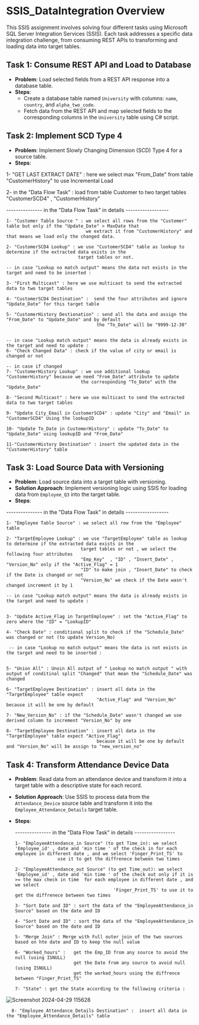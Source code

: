 # SSIS_DataIntegration Overview

This SSIS assignment involves solving four different tasks using Microsoft SQL Server Integration Services (SSIS). Each task addresses a specific data integration challenge, from consuming REST APIs to transforming and loading data into target tables.

## Task 1: Consume REST API and Load to Database
- **Problem**: Load selected fields from a REST API response into a database table.
- **Steps**:
  - Create a database table named `University` with columns: `name`, `country`, and `alpha_two_code`.
  - Fetch data from the REST API and map selected fields to the corresponding columns in the `University` table using C# script.
  
## Task 2: Implement SCD Type 4
- **Problem**: Implement Slowly Changing Dimension (SCD) Type 4 for a source table.
- **Steps**:
  
1- "GET LAST EXTRACT DATE" : here we select max "From_Date" from table "CustomerHistory" to use Incremental Load

2- in the "Data Flow Task" : load from table Customer to two target tables "CustomerSCD4" , "CustomerHistory"


--------------- in the "Data Flow Task" in details ------------------


    1- "Customer Table Source " : we select all rows from the "Customer" table but only if the "Update_Date" > MaxDate that
                                  we extract it from "CustomerHistory" and that means we load only the changed data.

    2- "CustomerSCD4 Lookup" : we use "CustomerSCD4" table as lookup to determine if the extracted data exists in the 
                               target tables or not.

	-- in case "Lookup no match output" means the data not exists in the target and need to be inserted :

	3- "First Multicast" : here we use multicast to send the extracted data to two target tables

	4- "CustomerSCD4 Destination" :  send the four attributes and ignore "Update_Date" for this target table

	5- "CustomerHistory Destionation" : send all the data and assign the "From_Date" to "Update_Date" and by default 
                                      the "To_Date" will be "9999-12-30" 


	-- in case "Lookup match output" means the data is already exists in the target and need to update :
	6- "Check Changed Data" : check if the value of city or email is changed or not

 	-- in case if changed
	7- "CustomerHistory Lookup" : we use additional lookup "CustomerHistory" because we need "From_Date" attribute to update 
                                the corresponding "To_Date" with the "Update_Date"
	
	8- "Second Multicast" : here we use multicast to send the extracted data to two target tables

	9- "Update City_Email in CustomerSCD4" : update "City" and "Email" in "CustomerSCD4" Using the lookupID

	10- "Update To_Date in CustomerHistory" : update "To_Date" to "Update_Date" using lookupID and "From_Date"

	11-"CustomerHistory Destination" : insert the updated data in the "CustomerHistory" table  

 




  
## Task 3: Load Source Data with Versioning
- **Problem**: Load source data into a target table with versioning.
- **Solution Approach**: Implement versioning logic using SSIS for loading data from `Employee_Q3` into the target table.
- **Steps**:

--------------- in the "Data Flow Task" in details ------------------

    1- "Employee Table Source" : we select all row from the "Employee" table

    2- "TargetEmployee Lookup" : we use "TargetEmployee" table as lookup to determine if the extracted data exists in the 
                                target tables or not , we select the following four attributes 
                                "Emp_Key"  , "ID" , "Insert_Date" , "Version_No" only if the "Active_Flag" = 1
                                "ID" to make join , "Insert_Date" to check if the Date is changed or not 
                                "Version_No" we check if the Date wasn't changed increment it by 1

	-- in case "Lookup match output" means the data is already exists in the target and need to update :
 

    3- "Update Active_Flag in TargetEmployee" : set the "Active_Flag" to zero where the "ID" = "LookupID" 

    4- "Check Date" : conditional split to check if the "Schedule_Date" was changed or not (to update Version_No)

     -- in case "Lookup no match output" means the data is not exists in the target and need to be inserted : 


    5- "Union All" : Unoin All output of " Lookup no match output " with output of conditinal split "Changed" that mean the "Schedule_Date" was changed

    6- "TargetEmployee Destination" : insert all data in the "TargetEmployee" table expect
                                      "Active_Flag" and "Version_No" because it will be one by default 

    7- "New_Version_No" : if the "Schedule_Date" wasn't changed we use derived column to increment "Version_No" by one 

    8- "TargetEmployee Destination" : insert all data in the "TargetEmployee" table expect "Active_Flag" 
                                      because it will be one by default and "Version_No" will be assign to "new_version_no"
                                      
  

## Task 4: Transform Attendance Device Data
- **Problem**: Read data from an attendance device and transform it into a target table with a descriptive state for each record.
- **Solution Approach**: Use SSIS to process data from the `Attendance_Device` source table and transform it into the `Employee_Attendance_Details` target table.
- **Steps**:
  
  --------------- in the "Data Flow Task" in details -----------------
  
      1- "EmployeeAttendance_in Source" (to get Time_in): we select 'Employee_id' , date and 'min time ' of the check in for each employee in different date , and we select 'Finger_Print_TS' to
  					  use it to get the diffrenece between two times
     
      2- "EmployeeAttendance_out Source" (to get Time_out): we select 'Employee_id' , date and 'min time ' of the check out only if it is >= the max check in time  for each employee in different date , and we select 
                                           'Finger_Print_TS' to use it to get the diffrenece between two times

      3- "Sort Date and ID" : sort the data of the "EmployeeAttendance_in Source" based on the date and ID

      4- "Sort Date and ID" : sort the data of the "EmployeeAttendance_in Source" based on the date and ID

      5- "Merge Join" : Merge with Full outer join of the two sources based on hte date and ID to keep the null value

      6- "Worked_hours" :   get the Emp_ID from any source to avoid the null (using ISNULL)
                            get the Date from any source to avoid null (using ISNULL)
                            get the worked_hours using the diffrence between "Finger_Print_TS"
  
      7- "State" : get the State according to the following criteria :

![Screenshot 2024-04-29 115628](https://github.com/ahmedsaad123456/SSIS_DataIntegration/assets/92929722/c90bedbd-2beb-480b-aa37-9a24b0ff3c58)


      8- "Employee_Attendance_Details Destination" :  insert all data in the "Employee_Attendance_Details" table



